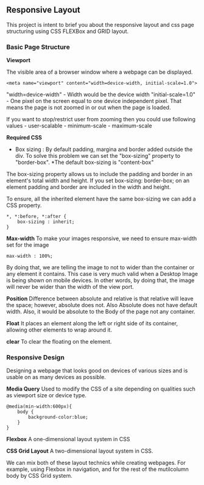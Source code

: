 

## Responsive Layout 
This project is intent to brief you about the responsive layout and css page structuring using CSS FLEXBox and GRID layout. 





### Basic Page Structure

**Viewport**

The visible area of a browser window where a webpage can be displayed.

```
<meta name="viewport" content="width=device-width, initial-scale=1.0">
```

"width=device-width"  - Width would be the device width
"initial-scale=1.0"   - One pixel on the screen equal to one device independent pixel. That means the page is not zoomed in or out when the page is loaded.

If you want to stop/restrict user from zooming then you could use following values 
    -   user-scalable
    -   minimum-scale
    -   maximum-scale



**Required CSS**
 - Box sizing : By default padding, margina and border added outside the div. To solve this problem
 we can set the "box-sizing" property to "border-box". 
 *The default box-sizing is "content-box"

 The box-sizing property allows us to include the padding and border in an element's total width and height. If you set box-sizing: border-box; on an element padding and border are included in the width and height.

 To ensure, all the inherited element have the same box-sizing we can add a CSS property.

 ```
 *, *:before, *:after {
     box-sizing : inherit;
 }
 ```  


 **Max-width**
 To make your images responsive, we need to ensure max-width set for the image

 ```
 max-width : 100%;
 ```

 By doing that, we are telling the image to not to wider than the container or any element it contains. This case is very much valid when a Desktop Image is being shown on mobile devices. In other words, by doing that, the image will never be wider than the width of the view port.

 **Position**
Difference between absolute and relative is that relative will leave the space; however, absolute does not. Also Absolute does not have default width. Also, it would be absolute to the Body of the page not any container.

**Float**
It places an element along the left or right side of its container, allowing other elements to wrap around it.

**clear**
To clear the floating on the element. 



### Responsive Design ###
Designing a webpage that looks good on devices of various sizes and is usable on as many devices as possible.

**Media Query**
Used to modify the CSS of a site depending on qualities such as viewport size or device type.

```
@media(min-width:600px){
    body {
        background-color:blue;
    }
}
```

**Flexbox**
A one-dimensional layout system in CSS

**CSS Grid Layout**
A two-dimensional layout system in CSS. 

We can mix both of these layout technics while creating webpages. For example, using Flexbox in navigation, and for the rest of the mutilcolumn body by CSS Grid system.